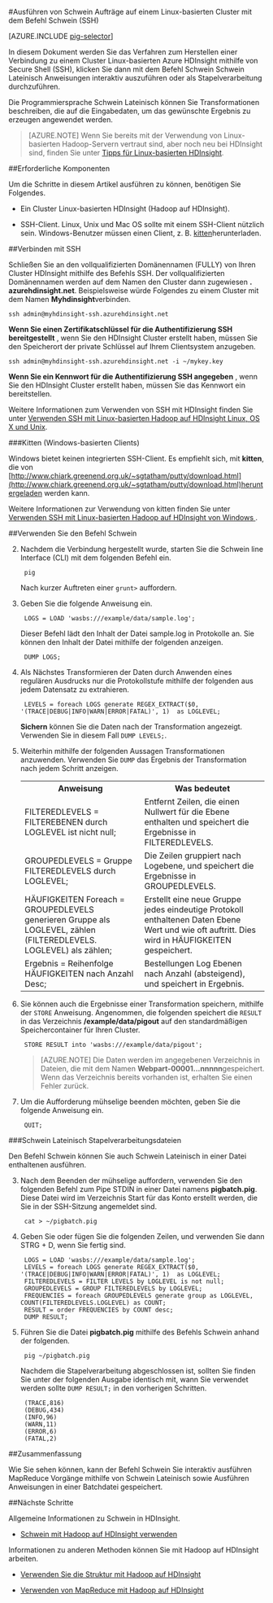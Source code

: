 <properties
   pageTitle="Verwenden von Hadoop Schwein mit SSH auf einem Cluster HDInsight | Microsoft Azure"
   description="Erfahren Sie, wie eine Verbindung zu einem Hadoop Linux-basierten Cluster mit SSH, und klicken Sie dann mit dem Befehl Schwein Schwein Lateinisch Anweisungen interaktiv ausgeführt, oder als Stapelverarbeitung her."
   services="hdinsight"
   documentationCenter=""
   authors="Blackmist"
   manager="jhubbard"
   editor="cgronlun"
    tags="azure-portal"/>

<tags
   ms.service="hdinsight"
   ms.devlang="na"
   ms.topic="article"
   ms.tgt_pltfrm="na"
   ms.workload="big-data"
   ms.date="10/11/2016"
   ms.author="larryfr"/>

#<a name="run-pig-jobs-on-a-linux-based-cluster-with-the-pig-command-ssh"></a>Ausführen von Schwein Aufträge auf einem Linux-basierten Cluster mit dem Befehl Schwein (SSH)

[AZURE.INCLUDE [pig-selector](../../includes/hdinsight-selector-use-pig.md)]

In diesem Dokument werden Sie das Verfahren zum Herstellen einer Verbindung zu einem Cluster Linux-basierten Azure HDInsight mithilfe von Secure Shell (SSH), klicken Sie dann mit dem Befehl Schwein Schwein Lateinisch Anweisungen interaktiv auszuführen oder als Stapelverarbeitung durchzuführen.

Die Programmiersprache Schwein Lateinisch können Sie Transformationen beschreiben, die auf die Eingabedaten, um das gewünschte Ergebnis zu erzeugen angewendet werden.

> [AZURE.NOTE] Wenn Sie bereits mit der Verwendung von Linux-basierten Hadoop-Servern vertraut sind, aber noch neu bei HDInsight sind, finden Sie unter [Tipps für Linux-basierten HDInsight](hdinsight-hadoop-linux-information.md).

##<a name="a-idprereqaprerequisites"></a><a id="prereq"></a>Erforderliche Komponenten

Um die Schritte in diesem Artikel ausführen zu können, benötigen Sie Folgendes.

* Ein Cluster Linux-basierten HDInsight (Hadoop auf HDInsight).

* SSH-Client. Linux, Unix und Mac OS sollte mit einem SSH-Client nützlich sein. Windows-Benutzer müssen einen Client, z. B. [kitten](http://www.chiark.greenend.org.uk/~sgtatham/putty/download.html)herunterladen.

##<a name="a-idsshaconnect-with-ssh"></a><a id="ssh"></a>Verbinden mit SSH

Schließen Sie an den vollqualifizierten Domänennamen (FULLY) von Ihren Cluster HDInsight mithilfe des Befehls SSH. Der vollqualifizierten Domänennamen werden auf dem Namen den Cluster dann zugewiesen **. azurehdinsight.net**. Beispielsweise würde Folgendes zu einem Cluster mit dem Namen **Myhdinsight**verbinden.

    ssh admin@myhdinsight-ssh.azurehdinsight.net

**Wenn Sie einen Zertifikatschlüssel für die Authentifizierung SSH bereitgestellt** , wenn Sie den HDInsight Cluster erstellt haben, müssen Sie den Speicherort der private Schlüssel auf Ihrem Clientsystem anzugeben.

    ssh admin@myhdinsight-ssh.azurehdinsight.net -i ~/mykey.key

**Wenn Sie ein Kennwort für die Authentifizierung SSH angegeben** , wenn Sie den HDInsight Cluster erstellt haben, müssen Sie das Kennwort ein bereitstellen.

Weitere Informationen zum Verwenden von SSH mit HDInsight finden Sie unter [Verwenden SSH mit Linux-basierten Hadoop auf HDInsight Linux, OS X und Unix](hdinsight-hadoop-linux-use-ssh-unix.md).

###<a name="putty-windows-based-clients"></a>Kitten (Windows-basierten Clients)

Windows bietet keinen integrierten SSH-Client. Es empfiehlt sich, mit **kitten**, die von [http://www.chiark.greenend.org.uk/~sgtatham/putty/download.html](http://www.chiark.greenend.org.uk/~sgtatham/putty/download.html)heruntergeladen werden kann.

Weitere Informationen zur Verwendung von kitten finden Sie unter [Verwenden SSH mit Linux-basierten Hadoop auf HDInsight von Windows ](hdinsight-hadoop-linux-use-ssh-windows.md).

##<a name="a-idpigause-the-pig-command"></a><a id="pig"></a>Verwenden Sie den Befehl Schwein

2. Nachdem die Verbindung hergestellt wurde, starten Sie die Schwein line Interface (CLI) mit dem folgenden Befehl ein.

        pig

    Nach kurzer Auftreten einer `grunt>` auffordern.

3. Geben Sie die folgende Anweisung ein.

        LOGS = LOAD 'wasbs:///example/data/sample.log';

    Dieser Befehl lädt den Inhalt der Datei sample.log in Protokolle an. Sie können den Inhalt der Datei mithilfe der folgenden anzeigen.

        DUMP LOGS;

4. Als Nächstes Transformieren der Daten durch Anwenden eines regulären Ausdrucks nur die Protokollstufe mithilfe der folgenden aus jedem Datensatz zu extrahieren.

        LEVELS = foreach LOGS generate REGEX_EXTRACT($0, '(TRACE|DEBUG|INFO|WARN|ERROR|FATAL)', 1)  as LOGLEVEL;

    **Sichern** können Sie die Daten nach der Transformation angezeigt. Verwenden Sie in diesem Fall `DUMP LEVELS;`.

5. Weiterhin mithilfe der folgenden Aussagen Transformationen anzuwenden. Verwenden Sie `DUMP` das Ergebnis der Transformation nach jedem Schritt anzeigen.

    <table>
    <tr>
    <th>Anweisung</th><th>Was bedeutet</th>
    </tr>
    <tr>
    <td>FILTEREDLEVELS = FILTEREBENEN durch LOGLEVEL ist nicht null;</td><td>Entfernt Zeilen, die einen Nullwert für die Ebene enthalten und speichert die Ergebnisse in FILTEREDLEVELS.</td>
    </tr>
    <tr>
    <td>GROUPEDLEVELS = Gruppe FILTEREDLEVELS durch LOGLEVEL;</td><td>Die Zeilen gruppiert nach Logebene, und speichert die Ergebnisse in GROUPEDLEVELS.</td>
    </tr>
    <tr>
    <td>HÄUFIGKEITEN Foreach = GROUPEDLEVELS generieren Gruppe als LOGLEVEL, zählen (FILTEREDLEVELS. LOGLEVEL) als zählen;</td><td>Erstellt eine neue Gruppe jedes eindeutige Protokoll enthaltenen Daten Ebene Wert und wie oft auftritt. Dies wird in HÄUFIGKEITEN gespeichert.</td>
    </tr>
    <tr>
    <td>Ergebnis = Reihenfolge HÄUFIGKEITEN nach Anzahl Desc;</td><td>Bestellungen Log Ebenen nach Anzahl (absteigend), und speichert in Ergebnis.</td>
    </tr>
    </table>

6. Sie können auch die Ergebnisse einer Transformation speichern, mithilfe der `STORE` Anweisung. Angenommen, die folgenden speichert die `RESULT` in das Verzeichnis **/example/data/pigout** auf den standardmäßigen Speichercontainer für Ihren Cluster.

        STORE RESULT into 'wasbs:///example/data/pigout';

    > [AZURE.NOTE] Die Daten werden im angegebenen Verzeichnis in Dateien, die mit dem Namen **Webpart-00001...nnnnn**gespeichert. Wenn das Verzeichnis bereits vorhanden ist, erhalten Sie einen Fehler zurück.

7. Um die Aufforderung mühselige beenden möchten, geben Sie die folgende Anweisung ein.

        QUIT;

###<a name="pig-latin-batch-files"></a>Schwein Lateinisch Stapelverarbeitungsdateien

Den Befehl Schwein können Sie auch Schwein Lateinisch in einer Datei enthaltenen ausführen.

3. Nach dem Beenden der mühselige auffordern, verwenden Sie den folgenden Befehl zum Pipe STDIN in einer Datei namens **pigbatch.pig**. Diese Datei wird im Verzeichnis Start für das Konto erstellt werden, die Sie in der SSH-Sitzung angemeldet sind.

        cat > ~/pigbatch.pig

4. Geben Sie oder fügen Sie die folgenden Zeilen, und verwenden Sie dann STRG + D, wenn Sie fertig sind.

        LOGS = LOAD 'wasbs:///example/data/sample.log';
        LEVELS = foreach LOGS generate REGEX_EXTRACT($0, '(TRACE|DEBUG|INFO|WARN|ERROR|FATAL)', 1)  as LOGLEVEL;
        FILTEREDLEVELS = FILTER LEVELS by LOGLEVEL is not null;
        GROUPEDLEVELS = GROUP FILTEREDLEVELS by LOGLEVEL;
        FREQUENCIES = foreach GROUPEDLEVELS generate group as LOGLEVEL, COUNT(FILTEREDLEVELS.LOGLEVEL) as COUNT;
        RESULT = order FREQUENCIES by COUNT desc;
        DUMP RESULT;

5. Führen Sie die Datei **pigbatch.pig** mithilfe des Befehls Schwein anhand der folgenden.

        pig ~/pigbatch.pig

    Nachdem die Stapelverarbeitung abgeschlossen ist, sollten Sie finden Sie unter der folgenden Ausgabe identisch mit, wann Sie verwendet werden sollte `DUMP RESULT;` in den vorherigen Schritten.

        (TRACE,816)
        (DEBUG,434)
        (INFO,96)
        (WARN,11)
        (ERROR,6)
        (FATAL,2)

##<a name="a-idsummaryasummary"></a><a id="summary"></a>Zusammenfassung

Wie Sie sehen können, kann der Befehl Schwein Sie interaktiv ausführen MapReduce Vorgänge mithilfe von Schwein Lateinisch sowie Ausführen Anweisungen in einer Batchdatei gespeichert.

##<a name="a-idnextstepsanext-steps"></a><a id="nextsteps"></a>Nächste Schritte

Allgemeine Informationen zu Schwein in HDInsight.

* [Schwein mit Hadoop auf HDInsight verwenden](hdinsight-use-pig.md)

Informationen zu anderen Methoden können Sie mit Hadoop auf HDInsight arbeiten.

* [Verwenden Sie die Struktur mit Hadoop auf HDInsight](hdinsight-use-hive.md)

* [Verwenden von MapReduce mit Hadoop auf HDInsight](hdinsight-use-mapreduce.md)
